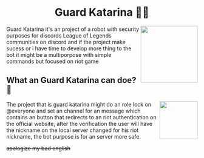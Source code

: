 <h1 align = "center"> Guard Katarina 👮‍♀️  </h1>
<img height = "150" src="https://cdn.discordapp.com/attachments/1095974097445470238/1095977186093187072/pngwing.com.png" align = "right">
Guard Katarina it's an project of a robot with security purposes for discords League of Legends communities on discord and if the project make sucess or i have time to develop more thing to the bot it might be a multiporpose with simple commands but focused on riot game

## What an Guard Katarina can doe? 🤔

<img height = "100" src="https://cdn.discordapp.com/attachments/1095974097445470238/1095980020503167019/0ob8fhz4v8161.png" align = "right">

The project that is guard katarina might do an role lock on @everyone and set an channel for an message which contains an button that redirects to an riot authentication on the official website, after the verification the user will have the nickname on the local server changed for his riot nickname, the bot purpose is for an server more safe.

~~apologize my bad english~~ 
